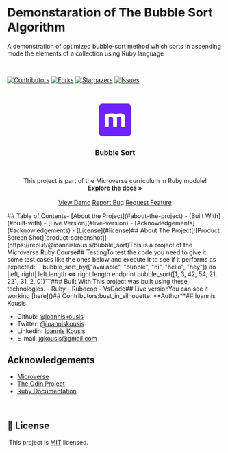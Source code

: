 # Demonstaration of The Bubble Sort Algorithm 
A demonstration of optimized bubble-sort method which sorts in ascending mode the elements of a collection using Ruby language 
​
<!--
*** Thanks for checking out this README Template. If you have a suggestion that would
*** make this better, please fork the repo and create a pull request or simply open
*** an issue with the tag "enhancement".
*** Thanks again! Now go create something AMAZING! :D
-->
​
<!-- PROJECT SHIELDS -->
<!--
*** I'm using markdown "reference style" links for readability.
*** Reference links are enclosed in brackets [ ] instead of parentheses ( ).
*** See the bottom of this document for the declaration of the reference variables
*** for contributors-url, forks-url, etc. This is an optional, concise syntax you may use.
*** https://www.markdownguide.org/basic-syntax/#reference-style-links
-->
[![Contributors][contributors-shield]][contributors-url]
[![Forks][forks-shield]][forks-url]
[![Stargazers][stars-shield]][stars-url]
[![Issues][issues-shield]][issues-url]
​
<!-- PROJECT LOGO -->
<br />
<p align="center">
  <a href="https://github.com/ioanniskousis/bubble_sort">
    <img src="images/microverse.png" alt="Microverse Logo" width="80" height="80">
  </a>
​
  <h3 align="center">Bubble Sort</h3>
​
  <p align="center">
    This project is part of the Microverse curriculum in Ruby module!
    <br />
    <a href="https://github.com/ioanniskousis/bubble_sort"><strong>Explore the docs »</strong></a>
    <br />
    <br />
    <a href="https://repl.it/@ioanniskousis/bubble_sort">View Demo</a>
    <a href="https://github.com/ioanniskousis/bubble_sort/issues">Report Bug</a>
    <a href="https://github.com/ioanniskousis/bubble_sort/issues">Request Feature</a>
  </p>
</p>
​
<!-- TABLE OF CONTENTS -->
## Table of Contents
​
- [About the Project](#about-the-project)
- [Built With](#built-with)
- [Live Version](#live-version)
- [Acknowledgements](#acknowledgements)
- [License](#license)
​
<!-- ABOUT THE PROJECT -->
## About The Project
​
[![Product Screen Shot][product-screenshot]](https://repl.it/@ioanniskousis/bubble_sort)
​
This is a project of the Microverse Ruby Course
​
<!-- ABOUT THE PROJECT -->
## Testing
​
To test the code you need to give it some test cases like the ones below and execute it to see if it performs as expected: 
​
```
bubble_sort_by(["available", "bubble", "hi", "hello", "hey"]) do |left, right|
  left.length <=> right.length
end
​
print bubble_sort([1, 3, 42, 54, 21, 221, 31, 2, 0])
​
```
​
### Built With
This project was built using these technologies.
- Ruby
- Rubocop
- VsCode
​
<!-- LIVE VERSION -->
## Live version
​
You can see it working [here]()
​
<!-- CONTACT -->
## Contributors
​
:bust_in_silhouette: **Author**
​## Ioannis Kousis

- Github: [@ioanniskousis](https://github.com/ioanniskousis)
- Twitter: [@ioanniskousis](https://twitter.com/ioanniskousis)
- Linkedin: [Ioannis Kousis](https://www.linkedin.com/in/ioannis-kousis-9a5051b4/)
- E-mail: jgkousis@gmail.com
​
​
<!-- ACKNOWLEDGEMENTS -->
## Acknowledgements
- [Microverse](https://www.microverse.org/)
- [The Odin Project](https://www.theodinproject.com/)
- [Ruby Documentation](https://www.ruby-lang.org/en/documentation/)
​
<!-- MARKDOWN LINKS & IMAGES -->
<!-- https://www.markdownguide.org/basic-syntax/#reference-style-links -->
[contributors-shield]: https://img.shields.io/github/contributors/ioanniskousis/bubble_sort.svg?style=flat-square
[contributors-url]: https://github.com/ioanniskousis/bubble_sort/graphs/contributors
[forks-shield]: https://img.shields.io/github/forks/ioanniskousis/bubble_sort.svg?style=flat-square
[forks-url]: https://github.com/ioanniskousis/bubble_sort/network/members
[stars-shield]: https://img.shields.io/github/stars/ioanniskousis/bubble_sort.svg?style=flat-square
[stars-url]: https://github.com/ioanniskousis/bubble_sort/stargazers
[issues-shield]: https://img.shields.io/github/issues/ioanniskousis/bubble_sort.svg?style=flat-square
[issues-url]: https://github.com/ioanniskousis/bubble_sort/issues
[product-screenshot]: images/bubble_sort.jpg
​
## 📝 License
​
This project is [MIT](https://opensource.org/licenses/MIT) licensed.